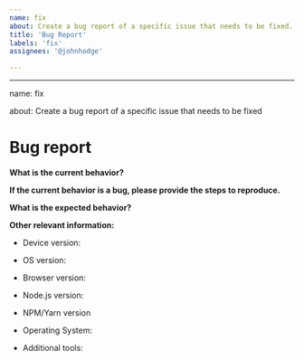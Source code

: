 ```yaml
---
name: fix
about: Create a bug report of a specific issue that needs to be fixed.
title: 'Bug Report'
labels: 'fix'
assignees: '@johnhodge'

---
```


---
name: fix

about: Create a bug report of a specific issue that needs to be fixed

# Bug report

**What is the current behavior?**

**If the current behavior is a bug, please provide the steps to reproduce.**

**What is the expected behavior?**

**Other relevant information:**

- Device version:

- OS version:

- Browser version:

- Node.js version:

- NPM/Yarn version

- Operating System:

- Additional tools:
